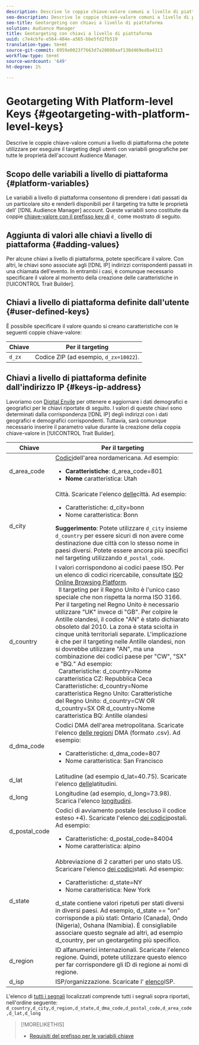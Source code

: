 ```yaml
---
description: Descrive le coppie chiave-valore comuni a livello di piattaforma che potete utilizzare per eseguire il targeting degli utenti con variabili geografiche per tutte le proprietà dell'account Audience Manager.
seo-description: Descrive le coppie chiave-valore comuni a livello di piattaforma che potete utilizzare per eseguire il targeting degli utenti con variabili geografiche per tutte le proprietà dell'account Audience Manager.
seo-title: Geotargeting con chiavi a livello di piattaforma
solution: Audience Manager
title: Geotargeting con chiavi a livello di piattaforma
uuid: c7e4cbfe-e564-404e-a565-bbe5fd2fb519
translation-type: tm+mt
source-git-commit: 8959e0023f7663d7a20080aaf130d469ed8a4313
workflow-type: tm+mt
source-wordcount: '649'
ht-degree: 1%

---
```



# Geotargeting With Platform-level Keys {#geotargeting-with-platform-level-keys}

Descrive le coppie chiave-valore comuni a livello di piattaforma che potete utilizzare per eseguire il targeting degli utenti con variabili geografiche per tutte le proprietà dell&#39;account Audience Manager.

<!-- c_tb_platform_vars.xml -->

## Scopo delle variabili a livello di piattaforma {#platform-variables}

Le variabili a livello di piattaforma consentono di prendere i dati passati da un particolare sito e renderli disponibili per il targeting tra tutte le proprietà dell&#39; [!DNL Audience Manager] account. Queste variabili sono costituite da coppie [chiave-valore con il prefisso key di](../../reference/key-value-pairs-explained.md) `d_` come mostrato di seguito.

## Aggiunta di valori alle chiavi a livello di piattaforma {#adding-values}

Per alcune chiavi a livello di piattaforma, potete specificare il valore. Con altri, le chiavi sono associate agli [!DNL IP] indirizzi corrispondenti passati in una chiamata dell&#39;evento. In entrambi i casi, è comunque necessario specificare il valore al momento della creazione delle caratteristiche in [!UICONTROL Trait Builder].

## Chiavi a livello di piattaforma definite dall&#39;utente {#user-defined-keys}

È possibile specificare il valore quando si creano caratteristiche con le seguenti coppie chiave-valore:

| Chiave | Per il targeting |
|---|---|
| `d_zx` | Codice ZIP (ad esempio, `d_zx=10022`). |

## Chiavi a livello di piattaforma definite dall&#39;indirizzo IP {#keys-ip-address}

Lavoriamo con [Digital Envile](https://www.digitalenvoy.com/) per ottenere e aggiornare i dati demografici e geografici per le chiavi riportate di seguito. I valori di queste chiavi sono determinati dalla corrispondenza [!DNL IP] degli indirizzi con i dati geografici e demografici corrispondenti. Tuttavia, sarà comunque necessario inserire il parametro value durante la creazione della coppia chiave-valore in [!UICONTROL Trait Builder].

| Chiave | Per il targeting |
|--- |--- |
| d_area_code | [Codici](https://en.wikipedia.org/wiki/List_of_North_American_Numbering_Plan_area_codes)dell&#39;area nordamericana.  Ad esempio: <ul><li>**Caratteristiche**:  d_area_code=801</li><li>**Nome** caratteristica: Utah</li></ul> |
| d_city | Città. Scaricate l&#39;elenco [delle](assets/d_city.txt)città.  Ad esempio: <ul><li>Caratteristiche:  d_city=bonn</li><li>Nome caratteristica: Bonn</li></ul> **Suggerimento**: Potete utilizzare `d_city` insieme `d_country` per essere sicuri di non avere come destinazione due città con lo stesso nome in paesi diversi. Potete essere ancora più specifici nel targeting utilizzando `d_postal_code`. |
| d_country | I valori corrispondono ai codici paese ISO. Per un elenco di codici ricercabile, consultate [ISO Online Browsing Platform](https://www.iso.org/obp/ui/#home). <br>  Il targeting per il Regno Unito è l&#39;unico caso speciale che non rispetta la norma ISO 3166. Per il targeting nel Regno Unito è necessario utilizzare &quot;UK&quot; invece di &quot;GB&quot;.  Per colpire le Antille olandesi, il codice &quot;AN&quot; è stato dichiarato obsoleto dal 2010. La zona è stata sciolta in cinque unità territoriali separate. L&#39;implicazione è che per il targeting nelle Antille olandesi, non si dovrebbe utilizzare &quot;AN&quot;, ma una combinazione dei codici paese per &quot;CW&quot;, &quot;SX&quot; e &quot;BQ.&quot;  Ad esempio:  <br>  Caratteristiche:  d_country=Nome <br>caratteristica CZ: Repubblica Ceca <br>Caratteristiche:  d_country=Nome <br>caratteristica Regno Unito: Caratteristiche <br>del Regno Unito:  d_country=CW OR d_country=SX OR d_country=Nome <br>caratteristica BQ: Antille olandesi |
| d_dma_code | Codici DMA dell&#39;area metropolitana. Scaricate l&#39;elenco [delle regioni](assets/DMAregions.csv) DMA (formato .csv).  Ad esempio: <ul><li>Caratteristiche:  d_dma_code=807</li><li>Nome caratteristica: San Francisco</li></ul> |
| d_lat | Latitudine (ad esempio d_lat=40.75). Scaricate l&#39;elenco [delle](assets/d_lat.txt)latitudini. |
| d_long | Longitudine (ad esempio, d_long=73.98). Scarica l&#39;elenco [longitudini](assets/d_long.txt). |
| d_postal_code | Codici di avviamento postale (escluso il codice esteso +4). Scaricate l&#39;elenco [dei codici](assets/d_postal_code.txt)postali.  Ad esempio: <ul><li>Caratteristiche:  d_postal_code=84004 </li><li>Nome caratteristica: alpino</li></ul> |
| d_state | Abbreviazione di 2 caratteri per uno stato US. Scaricare l&#39;elenco [dei codici](assets/d_state.txt)stati.  Ad esempio: <ul><li>Caratteristiche:  d_state=NY </li><li>Nome caratteristica: New York</li></ul>d_state contiene valori ripetuti per stati diversi in diversi paesi. Ad esempio, d_state == &quot;on&quot; corrisponde a più stati: Ontario (Canada), Ondo (Nigeria), Oshana (Namibia). È consigliabile associare questo segnale ad altri, ad esempio d_country, per un geotargeting più specifico. |
| d_region | ID alfanumerici internazionali. Scaricate l&#39;elenco [](assets/Country_RegionCodes_City.csv)regione.  Quindi, potete utilizzare questo elenco per far corrispondere gli ID di regione ai nomi di regione. |
| d_isp | ISP/organizzazione. Scaricate l&#39; [elenco](assets/d_isp.txt)ISP. |

L&#39;elenco di [tutti i segnali](assets/all.txt) localizzati comprende tutti i segnali sopra riportati, nell&#39;ordine seguente: `d_country,d_city,d_region,d_state,d_dma_code,d_postal_code,d_area_code,d_lat,d_long`

>[!MORELIKETHIS]
>
>* [Requisiti del prefisso per le variabili chiave](../../features/traits/trait-variable-prefixes.md)

